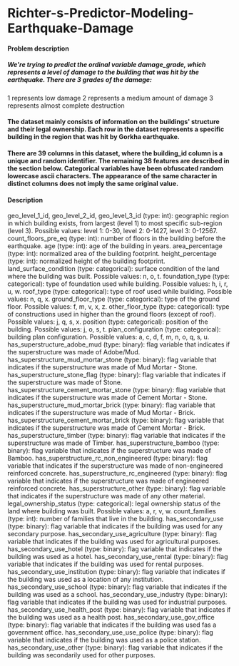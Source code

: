 # Richter-s-Predictor-Modeling-Earthquake-Damage


#### Problem description
##### We're trying to predict the ordinal variable damage_grade, which represents a level of damage to the building that was hit by the earthquake. There are 3 grades of the damage:

1 represents low damage
2 represents a medium amount of damage
3 represents almost complete destruction

#### The dataset mainly consists of information on the buildings' structure and their legal ownership. Each row in the dataset represents a specific building in the region that was hit by Gorkha earthquake.

#### There are 39 columns in this dataset, where the building_id column is a unique and random identifier. The remaining 38 features are described in the section below. Categorical variables have been obfuscated random lowercase ascii characters. The appearance of the same character in distinct columns does not imply the same original value.


####  Description
geo_level_1_id, geo_level_2_id, geo_level_3_id (type: int): geographic region in which building exists, from largest (level 1) to most specific sub-region (level 3). Possible values: level 1: 0-30, level 2: 0-1427, level 3: 0-12567.
count_floors_pre_eq (type: int): number of floors in the building before the earthquake.
age (type: int): age of the building in years.
area_percentage (type: int): normalized area of the building footprint.
height_percentage (type: int): normalized height of the building footprint.
land_surface_condition (type: categorical): surface condition of the land where the building was built. Possible values: n, o, t.
foundation_type (type: categorical): type of foundation used while building. Possible values: h, i, r, u, w.
roof_type (type: categorical): type of roof used while building. Possible values: n, q, x.
ground_floor_type (type: categorical): type of the ground floor. Possible values: f, m, v, x, z.
other_floor_type (type: categorical): type of constructions used in higher than the ground floors (except of roof). Possible values: j, q, s, x.
position (type: categorical): position of the building. Possible values: j, o, s, t.
plan_configuration (type: categorical): building plan configuration. Possible values: a, c, d, f, m, n, o, q, s, u.
has_superstructure_adobe_mud (type: binary): flag variable that indicates if the superstructure was made of Adobe/Mud.
has_superstructure_mud_mortar_stone (type: binary): flag variable that indicates if the superstructure was made of Mud Mortar - Stone.
has_superstructure_stone_flag (type: binary): flag variable that indicates if the superstructure was made of Stone.
has_superstructure_cement_mortar_stone (type: binary): flag variable that indicates if the superstructure was made of Cement Mortar - Stone.
has_superstructure_mud_mortar_brick (type: binary): flag variable that indicates if the superstructure was made of Mud Mortar - Brick.
has_superstructure_cement_mortar_brick (type: binary): flag variable that indicates if the superstructure was made of Cement Mortar - Brick.
has_superstructure_timber (type: binary): flag variable that indicates if the superstructure was made of Timber.
has_superstructure_bamboo (type: binary): flag variable that indicates if the superstructure was made of Bamboo.
has_superstructure_rc_non_engineered (type: binary): flag variable that indicates if the superstructure was made of non-engineered reinforced concrete.
has_superstructure_rc_engineered (type: binary): flag variable that indicates if the superstructure was made of engineered reinforced concrete.
has_superstructure_other (type: binary): flag variable that indicates if the superstructure was made of any other material.
legal_ownership_status (type: categorical): legal ownership status of the land where building was built. Possible values: a, r, v, w.
count_families (type: int): number of families that live in the building.
has_secondary_use (type: binary): flag variable that indicates if the building was used for any secondary purpose.
has_secondary_use_agriculture (type: binary): flag variable that indicates if the building was used for agricultural purposes.
has_secondary_use_hotel (type: binary): flag variable that indicates if the building was used as a hotel.
has_secondary_use_rental (type: binary): flag variable that indicates if the building was used for rental purposes.
has_secondary_use_institution (type: binary): flag variable that indicates if the building was used as a location of any institution.
has_secondary_use_school (type: binary): flag variable that indicates if the building was used as a school.
has_secondary_use_industry (type: binary): flag variable that indicates if the building was used for industrial purposes.
has_secondary_use_health_post (type: binary): flag variable that indicates if the building was used as a health post.
has_secondary_use_gov_office (type: binary): flag variable that indicates if the building was used fas a government office.
has_secondary_use_use_police (type: binary): flag variable that indicates if the building was used as a police station.
has_secondary_use_other (type: binary): flag variable that indicates if the building was secondarily used for other purposes.
